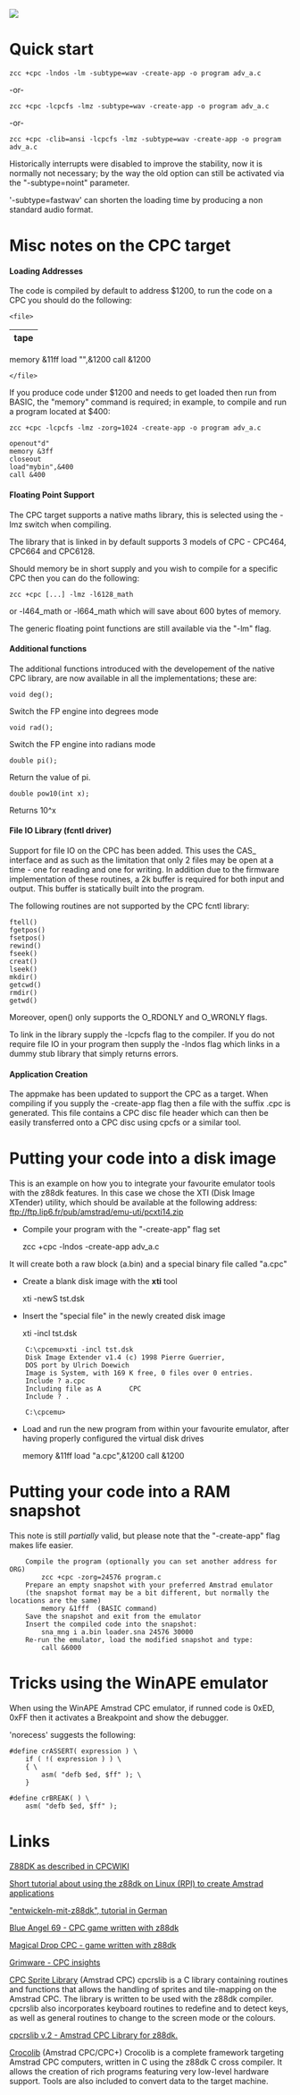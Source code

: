 ![](images/platform/amstrad_cpc.jpg)


# Quick start


    zcc +cpc -lndos -lm -subtype=wav -create-app -o program adv_a.c

-or-

    zcc +cpc -lcpcfs -lmz -subtype=wav -create-app -o program adv_a.c

-or-

    zcc +cpc -clib=ansi -lcpcfs -lmz -subtype=wav -create-app -o program adv_a.c

Historically interrupts were disabled to improve the stability, now it is normally not necessary; by the way the old option can still be activated via the "-subtype=noint" parameter.

'-subtype=fastwav' can shorten the loading time by producing a non standard audio format.



# Misc notes on the CPC target

#### Loading Addresses

The code is compiled by default to address $1200, to run the code on a CPC you should do the following:

`<file>`

 | tape
 | ----
memory &11ff
load "",&1200
call &1200

`</file>`


If you produce code under $1200 and needs to get loaded then run from BASIC, the "memory" command is required; in example, to compile and run a program located at $400:

```
zcc +cpc -lcpcfs -lmz -zorg=1024 -create-app -o program adv_a.c
```

```
openout"d"
memory &3ff
closeout
load"mybin",&400
call &400
```

#### Floating Point Support

The CPC target supports a native maths library, this is selected using the -lmz switch when compiling.

The library that is linked in by default supports 3 models of CPC - CPC464, CPC664 and CPC6128. 

Should memory be in short supply and you wish to compile for a specific CPC then you can do the following:

```
zcc +cpc [...] -lmz -l6128_math
```

or -l464_math or -l664_math which will save about 600 bytes of memory.

The generic floating point functions are still available via the "-lm" flag.



#### Additional functions

The additional functions introduced with the developement of the native CPC library, are now available in all the implementations; these are:

```
void deg();
```

Switch the FP engine into degrees mode

```
void rad();
```
Switch the FP engine into radians mode

```
double pi();
```

Return the value of pi.

```
double pow10(int x);
```

Returns 10^x




#### File IO Library (fcntl driver)

Support for file IO on the CPC has been added. This uses the CAS_ interface
and as such as the limitation that only 2 files may be open at a time -
one for reading and one for writing. In addition due to the firmware
implementation of these routines, a 2k buffer is required for both input
and output. This buffer is statically built into the program.

The following routines are not supported by the CPC fcntl library:

```
ftell()
fgetpos()
fsetpos()
rewind()
fseek()
creat()
lseek()
mkdir()
getcwd()
rmdir()
getwd()
```

Moreover, open() only supports the O_RDONLY and O_WRONLY flags.

To link in the library supply the -lcpcfs flag to the compiler. If you do
not require file IO in your program then supply the -lndos flag which 
links in a dummy stub library that simply returns errors.


#### Application Creation

The appmake has been updated to support the CPC as a target. When compiling if you supply the -create-app flag then a file with the suffix .cpc is generated.  This file contains a CPC disc file header which can then be easily transferred onto a CPC disc using cpcfs or a similar tool.


# Putting your code into a disk image

This is an example on how you to integrate your favourite emulator tools with the z88dk features.
In this case we chose the XTI (Disk Image XTender) utility, which should be available at the following address:
ftp://ftp.lip6.fr/pub/amstrad/emu-uti/pcxti14.zip


*  Compile your program with the "-create-app" flag set

    zcc +cpc -lndos -create-app adv_a.c

It will create both a raw block (a.bin) and a special binary file called "a.cpc"


*  Create a blank disk image with the **xti** tool

    xti -newS tst.dsk


*  Insert the "special file" in the newly created disk image

    xti -incl tst.dsk

```
    C:\cpcemu>xti -incl tst.dsk
    Disk Image Extender v1.4 (c) 1998 Pierre Guerrier,
    DOS port by Ulrich Doewich
    Image is System, with 169 K free, 0 files over 0 entries.
    Include ? a.cpc
    Including file as A       CPC
    Include ? .
    
    C:\cpcemu>
```

*  Load and run the new program from within your favourite emulator, after having properly configured the virtual disk drives

    memory &11ff
    load "a.cpc",&1200
    call &1200


# Putting your code into a RAM snapshot

This note is still *partially* valid, but please note that the "-create-app" flag makes life easier.

```
	Compile the program (optionally you can set another address for ORG)
		zcc +cpc -zorg=24576 program.c
	Prepare an empty snapshot with your preferred Amstrad emulator 
	(the snapshot format may be a bit different, but normally the locations are the same)
		memory &1fff  (BASIC command)
	Save the snapshot and exit from the emulator
	Insert the compiled code into the snapshot:
		sna_mng i a.bin loader.sna 24576 30000
	Re-run the emulator, load the modified snapshot and type:
		call &6000
```


# Tricks using the WinAPE emulator

When using the WinAPE Amstrad CPC emulator, if runned code is 0xED, 0xFF then it activates a Breakpoint and show the debugger.

'norecess' suggests the following:

	
	#define crASSERT( expression ) \
	    if ( !( expression ) ) \
	    { \
	        asm( "defb $ed, $ff" ); \
	    }
	
	#define crBREAK( ) \
	    asm( "defb $ed, $ff" );

# Links

[Z88DK as described in CPCWIKI](http://www.cpcwiki.eu/index.php/Z88DK)

[Short tutorial about using the z88dk on Linux (RPI) to create Amstrad applications](http://scruss.com/blog/2012/09/29/sometimes-things-do-not-go-exactly-as-planned-c-development-for-amstrad-cpc-on-raspberry-pi/)

["entwickeln-mit-z88dk", tutorial in German](http://www.octoate.de/wp/articles/german/entwickeln-mit-z88dk/)

[Blue Angel 69 - CPC game written with z88dk](http://blueangel69.cpc-live.com/)

[Magical Drop CPC - game written with z88dk](http://www.cpcmania.com/NewGames/MagicalDropCPC/MagicalDropCPC.htm)

[Grimware - CPC insights](http://www.grimware.org/doku.php)

[CPC Sprite Library](http://www.amstrad.es/programacion/c/) (Amstrad CPC) cpcrslib is a C library containing routines and functions that allows the handling of sprites and tile-mapping on the Amstrad CPC. The library is written to be used with the z88dk compiler. cpcrslib also incorporates keyboard routines to redefine and to detect keys, as well as general routines to change to the screen mode or the colours.

[cpcrslib v.2 - Amstrad CPC Library for z88dk.](http://code.google.com/p/cpcrslib/)

[Crocolib](http://crococode.free.fr/pages/_crocolib.php) (Amstrad CPC/CPC+) Crocolib is a complete framework targeting Amstrad CPC computers, written in C using the z88dk C cross compiler. It allows the creation of rich programs featuring very low-level hardware support. Tools are also included to convert data to the target machine.

